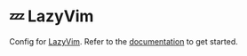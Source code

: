 # 💤 LazyVim

Config for [LazyVim](https://github.com/LazyVim/LazyVim).
Refer to the [documentation](https://lazyvim.github.io/installation) to get started.
